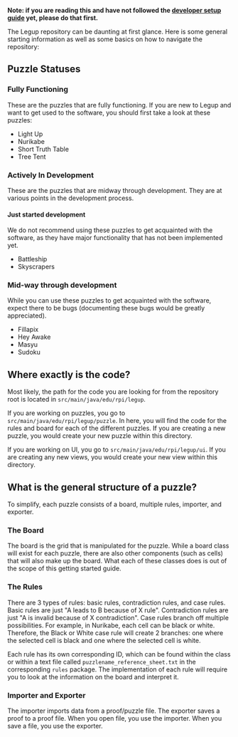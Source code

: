 **Note: if you are reading this and have not followed the [developer setup guide](https://github.com/Bram-Hub/Legup/wiki/Developer-Setup-Guide) yet, please do that first.**

The Legup repository can be daunting at first glance. Here is some general starting information as well as some basics on how to navigate the repository:

## Puzzle Statuses
### Fully Functioning
These are the puzzles that are fully functioning. If you are new to Legup and want to get used to the software, you should first take a look at these puzzles:
* Light Up
* Nurikabe
* Short Truth Table
* Tree Tent

### Actively In Development
These are the puzzles that are midway through development. They are at various points in the development process.

#### Just started development
We do not recommend using these puzzles to get acquainted with the software, as they have major functionality that has not been implemented yet.
* Battleship
* Skyscrapers

### Mid-way through development
While you can use these puzzles to get acquainted with the software, expect there to be bugs (documenting these bugs would be greatly appreciated).
* Fillapix
* Hey Awake
* Masyu
* Sudoku

## Where exactly is the code?
Most likely, the path for the code you are looking for from the repository root is located in `src/main/java/edu/rpi/legup`. 

If you are working on puzzles, you go to `src/main/java/edu/rpi/legup/puzzle`. In here, you will find the code for the rules and board for each of the different puzzles. If you are creating a new puzzle, you would create your new puzzle within this directory.

If you are working on UI, you go to `src/main/java/edu/rpi/legup/ui`. If you are creating any new views, you would create your new view within this directory.

## What is the general structure of a puzzle?
To simplify, each puzzle consists of a board, multiple rules, importer, and exporter.
### The Board
The board is the grid that is manipulated for the puzzle. While a board class will exist for each puzzle, there are also other components (such as cells) that will also make up the board. What each of these classes does is out of the scope of this getting started guide.

### The Rules
There are 3 types of rules: basic rules, contradiction rules, and case rules. Basic rules are just "A leads to B because of X rule". Contradiction rules are just "A is invalid because of X contradiction". Case rules branch off multiple possibilities. For example, in Nurikabe, each cell can be black or white. Therefore, the Black or White case rule will create 2 branches: one where the selected cell is black and one where the selected cell is white.

Each rule has its own corresponding ID, which can be found within the class or within a text file called `puzzlename_reference_sheet.txt` in the corresponding `rules` package. The implementation of each rule will require you to look at the information on the board and interpret it.

### Importer and Exporter
The importer imports data from a proof/puzzle file. The exporter saves a proof to a proof file. When you open file, you use the importer. When you save a file, you use the exporter.